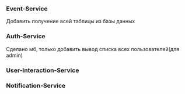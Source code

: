 ### Event-Service
Добавить получение всей таблицы из базы данных



### Auth-Service

Сделано мб, только добавить вывод списка всех пользователей(для admin)

### User-Interaction-Service



### Notification-Service
